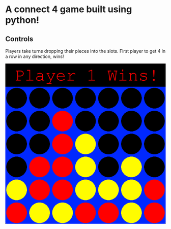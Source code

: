 # A connect 4 game built using python!

## Controls

Players take turns dropping their pieces into the slots. First player to get 4 in a row in any direction, wins!

![Connect4](https://github.com/davidMfolkins/python-connect4/blob/master/connect4.png?raw=true "Connect4")